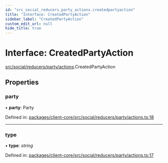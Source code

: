 ```yaml
---
id: "src_social_reducers_party_actions.createdpartyaction"
title: "Interface: CreatedPartyAction"
sidebar_label: "CreatedPartyAction"
custom_edit_url: null
hide_title: true
---
```


# Interface: CreatedPartyAction

[src/social/reducers/party/actions](../modules/src_social_reducers_party_actions.md).CreatedPartyAction

## Properties

### party

• **party**: Party

Defined in: [packages/client-core/src/social/reducers/party/actions.ts:18](https://github.com/xr3ngine/xr3ngine/blob/716a06460/packages/client-core/src/social/reducers/party/actions.ts#L18)

___

### type

• **type**: *string*

Defined in: [packages/client-core/src/social/reducers/party/actions.ts:17](https://github.com/xr3ngine/xr3ngine/blob/716a06460/packages/client-core/src/social/reducers/party/actions.ts#L17)
